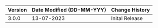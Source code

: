 | **Version** | **Date Modified (DD-MM-YYY)** | **Change History**                          |
|-------------|--------------------------------|--------------------------------------------|
| 3.0.0       | 13-07-2023                     |Inital Release                              |

